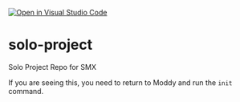 [![Open in Visual Studio Code](https://classroom.github.com/assets/open-in-vscode-c66648af7eb3fe8bc4f294546bfd86ef473780cde1dea487d3c4ff354943c9ae.svg)](https://classroom.github.com/online_ide?assignment_repo_id=9880460&assignment_repo_type=AssignmentRepo)
# solo-project
Solo Project Repo for SMX

If you are seeing this, you need to return to Moddy and run the `init` command.
